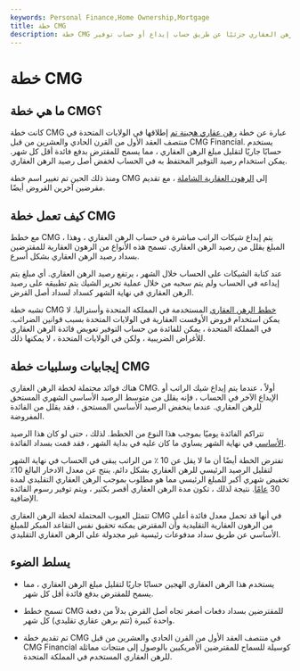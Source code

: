 ```yaml
---
keywords: Personal Finance,Home Ownership,Mortgage
title: خطة CMG
description: خطة CMG هي نوع من الترتيبات المصرفية حيث يمكن تعويض رصيد قرض الرهن العقاري جزئيًا عن طريق حساب إيداع أو حساب توفير.
---
```


# خطة CMG
## ما هي خطة CMG؟

كانت خطة CMG عبارة عن خطة [رهن عقاري هجينة تم](/mortgage) إطلاقها في الولايات المتحدة في منتصف العقد الأول من القرن الحادي والعشرين من قبل CMG Financial. يستخدم حسابًا جاريًا لتقليل مبلغ الرهن العقاري ، مما يسمح للمقترض بدفع فائدة أقل كل شهر. يمكن استخدام رصيد التوفير المحتفظ به في الحساب لخفض أصل رصيد الرهن العقاري.

ومنذ ذلك الحين تم تغيير اسم خطة CMG إلى [الرهون العقارية الشاملة](/all-in-one-mortgage) ، مع تقديم مقرضين آخرين القروض أيضًا.

## كيف تعمل خطة CMG

مع خطط CMG ، يتم إيداع شيكات الراتب مباشرة في حساب الرهن العقاري ، وهذا المبلغ يقلل من رصيد الرهن العقاري. تسمح هذه الأنواع من الرهون العقارية للمقترضين بسداد رصيد الرهن العقاري بشكل أسرع.

عند كتابة الشيكات على الحساب خلال الشهر ، يرتفع رصيد الرهن العقاري. أي مبلغ يتم إيداعه في الحساب ولم يتم سحبه من خلال عملية تحرير الشيك يتم تطبيقه على رصيد الرهن العقاري في نهاية الشهر كسداد لسداد أصل القرض.

تشبه خطة CMG [خطط الرهن العقاري](/offset_mortgage) المستخدمة في المملكة المتحدة وأستراليا. لا يمكن استخدام قروض الأوفست العقارية في الولايات المتحدة بسبب قوانين الضرائب. في المملكة المتحدة ، يمكن للفائدة من حساب التوفير تعويض فائدة الرهن العقاري للأغراض الضريبية ، ولكن في الولايات المتحدة ، لا يمكنها ذلك.

## إيجابيات وسلبيات خطة CMG

هناك فوائد محتملة لخطة الرهن العقاري CMG. أولاً ، عندما يتم إيداع شيك الراتب أو الإيداع الآخر في الحساب ، فإنه يقلل من متوسط الرصيد الأساسي الشهري المستحق للرهن العقاري. عندما ينخفض الرصيد الأساسي المستحق ، فقد يقلل من الفائدة المفروضة.

تتراكم الفائدة يوميًا بموجب هذا النوع من الخطط. لذلك ، حتى لو كان هذا الرصيد [الأساسي](/principal) في نهاية الشهر يساوي ما كان عليه في بداية الشهر ، فقد قمت بسداد الفائدة.

تفترض الخطة أيضًا أن ما لا يقل عن 10 ٪ من الراتب يبقى في الحساب في نهاية الشهر لتقليل الرصيد الرئيسي للرهن العقاري بشكل دائم. ينتج عن معدل الادخار البالغ 10٪ تخفيض شهري أكبر للمبلغ الرئيسي مما هو مطلوب بموجب الرهن العقاري التقليدي لمدة 30 [عامًا](/amortization). نتيجة لذلك ، تكون مدة الرهن العقاري أقصر بكثير ، ويتم توفير رسوم الفائدة الإضافية.

تتمثل العيوب المحتملة لخطة الرهن العقاري CMG في أنها قد تحمل معدل فائدة أعلى من الرهون العقارية التقليدية وأن المقترض يمكنه تحقيق نفس التقاعد المبكر للمبلغ الأساسي عن طريق سداد مدفوعات رئيسية غير مجدولة على الرهن العقاري التقليدي.

## يسلط الضوء

- يستخدم هذا الرهن العقاري الهجين حسابًا جاريًا لتقليل مبلغ الرهن العقاري ، مما يسمح للمقترض بدفع فائدة أقل كل شهر.

- تسمح خطط CMG للمقترضين بسداد دفعات أصغر تجاه أصل القرض بدلاً من دفعة واحدة كبيرة (تتم برهن عقاري تقليدي) كل شهر.

- تم تقديم خطة CMG في منتصف العقد الأول من القرن الحادي والعشرين من قبل CMG Financial كوسيلة للسماح للمقترضين الأمريكيين بالوصول إلى منتجات مماثلة للرهن العقاري المستخدم في المملكة المتحدة.

